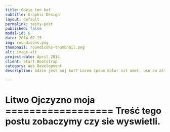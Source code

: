 ```yaml
---
title: Gdzie ten kot
subtitle: Graphic Design
layout: default
permalink: testy-post
published: false
modal-id: 6
date: 2014-07-15
img: roundicons.png
thumbnail: roundicons-thumbnail.png
alt: image-alt
project-date: April 2014
client: Start Bootstrap
category: Web Development
description: Gdzie jest mój kot? Lorem ipsum dolor sit amet, usu cu alterum nominavi lobortis. At duo novum diceret. Tantas apeirian vix et, usu sanctus postulant inciderint ut, populo diceret necessitatibus in vim. Cu eum dicam feugiat noluisse.

---
```


<h1>
Litwo Ojczyzno moja
==================
Treść tego postu zobaczymy czy sie wyswietli.
</h1>
